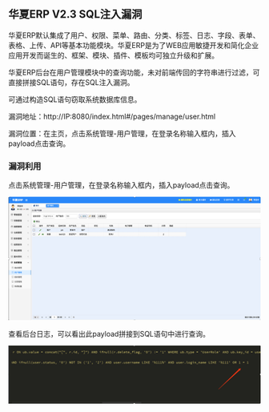 ## 华夏ERP V2.3 SQL注入漏洞

华夏ERP默认集成了用户、权限、菜单、路由、分类、标签、日志、字段、表单、表格、上传、API等基本功能模块。华夏ERP是为了WEB应用敏捷开发和简化企业应用开发而诞生的、框架、模块、插件、模板均可独立升级和扩展。

华夏ERP后台在用户管理模块中的查询功能，未对前端传回的字符串进行过滤，可直接拼接SQL语句，存在SQL注入漏洞。

可通过构造SQL语句窃取系统数据库信息。

漏洞地址：http://IP:8080/index.html#/pages/manage/user.html

漏洞位置：在主页，点击系统管理-用户管理，在登录名称输入框内，插入payload点击查询。

### 漏洞利用

点击系统管理-用户管理，在登录名称输入框内，插入payload点击查询。

<img src="./2.png" alt="1" style="zoom:200%;" />

查看后台日志，可以看出此payload拼接到SQL语句中进行查询。

<img src="./3.jpg" alt="1" style="zoom:200%;" />
